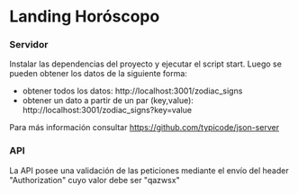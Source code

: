 # Landing Horóscopo

### Servidor
Instalar las dependencias del proyecto y ejecutar el script start.
Luego se pueden obtener los datos de la siguiente forma:
- obtener todos los datos: http://localhost:3001/zodiac_signs
- obtener un dato a partir de un par (key,value): http://localhost:3001/zodiac_signs?key=value

Para más información consultar https://github.com/typicode/json-server
### API
La API posee una validación de las peticiones mediante el envío del header "Authorization" cuyo valor debe ser "qazwsx"
